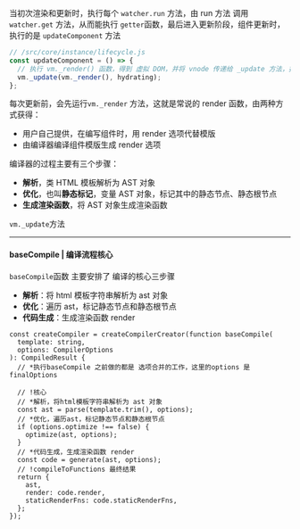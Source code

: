 当初次渲染和更新时，执行每个 `watcher.run` 方法，由 run 方法 调用 `watcher.get` 方法，从而能执行 `getter`函数，最后进入更新阶段，组件更新时，执行的是 `updateComponent` 方法

```js
// /src/core/instance/lifecycle.js
const updateComponent = () => {
  // 执行 vm._render() 函数，得到 虚拟 DOM，并将 vnode 传递给 _update 方法，接下来就该到 patch 阶段了
  vm._update(vm._render(), hydrating);
};
```

每次更新前，会先运行`vm._render` 方法，这就是常说的 render 函数，由两种方式获得：

- 用户自己提供，在编写组件时，用 render 选项代替模版
- 由编译器编译组件模版生成 render 选项

编译器的过程主要有三个步骤：

- **解析**，类 HTML 模板解析为 AST 对象
- **优化**，也叫**静态标记**，变量 AST 对象，标记其中的静态节点、静态根节点
- **生成渲染函数**，将 AST 对象生成渲染函数

`vm._update`方法

---

#### baseCompile | 编译流程核心

`baseCompile`函数 主要安排了 编译的核心三步骤

- **解析**：将 html 模板字符串解析为 ast 对象
- **优化**：遍历 ast，标记静态节点和静态根节点
- **代码生成**：生成渲染函数 render

```tsx{9,12,15}
const createCompiler = createCompilerCreator(function baseCompile(
  template: string,
  options: CompilerOptions
): CompiledResult {
  // *执行baseCompile 之前做的都是 选项合并的工作，这里的options 是 finalOptions

  // !核心
  // *解析，将html模板字符串解析为 ast 对象
  const ast = parse(template.trim(), options);
  // *优化，遍历ast，标记静态节点和静态根节点
  if (options.optimize !== false) {
    optimize(ast, options);
  }
  // *代码生成，生成渲染函数 render
  const code = generate(ast, options);
  // !compileToFunctions 最终结果
  return {
    ast,
    render: code.render,
    staticRenderFns: code.staticRenderFns,
  };
});
```
